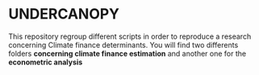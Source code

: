 # UNDERCANOPY
This repository regroup different scripts in order to reproduce a research concerning Climate finance determinants. You will find two differents folders **concerning climate finance estimation** and another one for the **econometric analysis**
